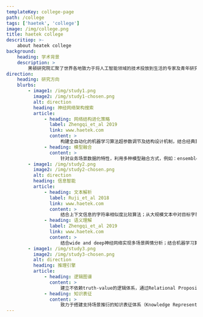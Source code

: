 ```yaml
---
templateKey: college-page
path: /college
tags: ['haetek', 'college']
image: /img/college.png
title: haetek college
descritiop: >-
    about heatek college
background:
    heading: 学术背景
    description: >
        黑顿研究院汇聚了世界各地致力于将人工智能领域的技术投放到生活的专家及青年研究者，\来自被称为深度学习发源地的多伦多大学、csranking人工智能领域世界排名第一的卡耐基梅隆大学、中国科学院计算技术研究所等国内外权威学术机构。\黑顿研究院兼顾理论型及工程型研究，摒弃“leaderboard”等以刷指标、博眼球为履行自身价值观的唯一渠道的研究模式，\着重于将算法技术落地化、场景化、实质化、深远化。
direction:
    heading: 研究方向
    blurbs:
        - image1: /img/study1.png
          image2: /img/study1-chosen.png
          alt: direction
          heading: 神经网络架构搜索
          article:
              - heading: 网络结构进化策略
                label: Zhengqi_et_al 2019
                link: www.haetek.com
                content: >
                    构建全自动化的机器学习算法超参数调节及结构设计机制，结合经典算法（e.g.，Random Search, Bayesian Optimization, Evolutionary Algorithm, etc），实现深度学习模型的全自动设计流程；包括根据业务场景属性进行自动化特征提取及整合方法（feature boosting, Zhengqi_et_al 2019）
              - heading: 模型融合
                content: >
                    针对业务场景数据的特性，利用多种模型融合方式，例如：ensemble、voting等方式，最大化提升模型组合性能；针对不同的模型结构设计专属的模型融合方式，为机器学习算法的全面自动化做铺垫；除了考虑个体学习器之间是否相互依赖以制定模型融合的机制，也考虑场景模型的层次化逻辑以进行分层次的融合（Hierarchical Conceptual Model）从而实现场景针对性的模型融合方案。
        - image1: /img/study2.png
          image2: /img/study2-chosen.png
          alt: direction
          heading: 信息智能
          article:
              - heading: 文本解析
                label: Ruji_et_al 2018
                link: www.haetek.com
                content: >
                    结合上下文信息的字符串相似度比较算法；从大规模文本中对目标字符串进行模糊匹配及定位；结合文本特征对文本关键信息进行精准定位的非监督式机器学习算法；文本先验模式的挖掘与解析，e.g.，语法（Ruji_et_al 2018）、修辞习惯、语言风格，等等，结合特征工程实现高性能文本解析方法。
              - heading: 语义理解
                label: Zhengqi_et_al 2019
                link: www.haetek.com
                content: >
                    结合wide and deep神经网络实现多场景舆情分析；结合机器学习算法对非正规语言（e.g.，俗语、俚语）的识别与定位，以及进一步的解析包括诸如“Part-of-Speech迁移”等语义特征的探讨（Zhengqi_et_al 2019）；利用global conceptual units之间的层次化相互关联作为word representation，替代基于word2vec/GloVe等预训练方法得到的word embedding机制，构建具备能够囊括更多信息的拓扑结构的word map以替代典型的word vector，从而实现更高效的语言模型。
        - image1: /img/study3.png
          image2: /img/study3-chosen.png
          alt: direction
          heading: 推理引擎
          article:
              - heading: 逻辑图谱
                content: >
                    建立不依赖truth-value的逻辑体系，通过Relational Propositional Matrix来表达知识及命题，以此得出等效“哥德尔不完备性定理”的推论，并建立逻辑体系与机器学习之间的分层关联机制。
              - heading: 知识表征
                content: >
                    致力于搭建支持场景推衍的知识表征体系（Knowledge Representation and Reasoning/Inference Engine）；依托此体系对故事/剧情发展进行支持生成算法的建模，对影视/历史等领域的故事线生成/剧本撰写提供智能化辅助。
---
```

